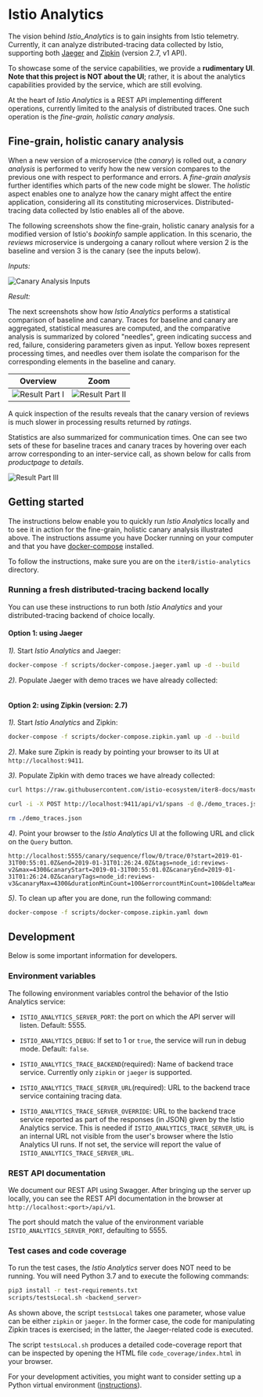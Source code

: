 # Istio Analytics

The vision behind _Istio_Analytics_ is to gain insights from Istio telemetry. Currently, it can
analyze distributed-tracing data collected by Istio, supporting both [Jaeger](https://www.jaegertracing.io/) and [Zipkin](https://zipkin.io/) (version 2.7, v1 API).

To showcase some of the service capabilities, we provide a **rudimentary UI**. **Note that this project is NOT about the UI**; rather, it is about the analytics capabilities provided by the service, which are still evolving.

At the heart of _Istio Analytics_ is a REST API implementing different operations, currently limited to the analysis of distributed traces. One such operation is the _fine-grain, holistic canary analysis_.

## Fine-grain, holistic canary analysis

When a new version of a microservice (the _canary_) is rolled out, a _canary analysis_ is performed to verify how the new version compares to the previous one with respect to performance and errors. A _fine-grain analysis_ further identifies which parts of the new code might be slower. The _holistic_ aspect enables one to analyze how the canary might affect the entire application, considering all its constituting microservices. Distributed-tracing data collected by Istio enables all of the above.

The following screenshots show the fine-grain, holistic canary analysis for a modified version of Istio's _bookinfo_ sample application. In this scenario, the _reviews_ microservice is undergoing a canary rollout where version 2 is the baseline and version 3 is the canary (see the inputs below).

*Inputs:*

![Canary Analysis Inputs](https://raw.githubusercontent.com/istio-ecosystem/iter8-docs/master/istio-analytics/img/canary-analysis-input.png)

*Result:*

The next screenshots show how _Istio Analytics_ performs a statistical comparison of baseline and canary. Traces for baseline and canary are aggregated, statistical measures are computed, and the comparative analysis is summarized by colored "needles", green indicating success and red, failure, considering parameters given as input. Yellow boxes represent processing times, and needles over them isolate the comparison for the corresponding elements in the baseline and canary.

Overview            |  Zoom
:-------------------------:|:-------------------------:
![Result Part I](https://raw.githubusercontent.com/istio-ecosystem/iter8-docs/master/istio-analytics/img/canary-analysis-result-part1.png) | ![Result Part II](https://raw.githubusercontent.com/istio-ecosystem/iter8-docs/master/istio-analytics/img/canary-analysis-result-part2.png)

A quick inspection of the results reveals that the canary version of reviews is much slower in processing results returned by _ratings_.

Statistics are also summarized for communication times. One can see two sets of these for baseline traces and canary traces by hovering over each arrow corresponding to an inter-service call, as shown below for calls from _productpage_ to _details_.

![Result Part III](https://raw.githubusercontent.com/istio-ecosystem/iter8-docs/master/istio-analytics/img/canary-analysis-result-part3.png)

## Getting started

The instructions below enable you to quickly run _Istio Analytics_ locally and to see it in action for the fine-grain, holistic canary analysis illustrated above. The instructions assume you have Docker running on your computer and that you have [docker-compose](https://docs.docker.com/compose/install/) installed.

To follow the instructions, make sure you are on the `iter8/istio-analytics` directory.

### Running a fresh distributed-tracing backend locally

You can use these instructions to run both _Istio Analytics_ and your distributed-tracing backend of choice locally.

#### Option 1: using Jaeger

*1).* Start _Istio Analytics_ and Jaeger:

```bash
docker-compose -f scripts/docker-compose.jaeger.yaml up -d --build
```

*2).* Populate Jaeger with demo traces we have already collected:

```bash
```

#### Option 2: using Zipkin (version: 2.7)

*1).* Start _Istio Analytics_ and Zipkin:

```bash
docker-compose -f scripts/docker-compose.zipkin.yaml up -d --build
```

*2).* Make sure Zipkin is ready by pointing your browser to its UI at `http://localhost:9411`.

*3).* Populate Zipkin with demo traces we have already collected:

```bash
curl https://raw.githubusercontent.com/istio-ecosystem/iter8-docs/master/istio-analytics/traces/zipkin/bookinfo/baseline_canary_demo/zipkin_traces_500_v2_v3spans.json -o ./demo_traces.json

curl -i -X POST http://localhost:9411/api/v1/spans -d @./demo_traces.json --header "Content-Type:application/json"

rm ./demo_traces.json
```

*4).* Point your browser to the _Istio Analytics_ UI at the following URL and click on the `Query` button.

```url
http://localhost:5555/canary/sequence/flow/0/trace/0?start=2019-01-31T00:55:01.0Z&end=2019-01-31T01:26:24.0Z&tags=node_id:reviews-v2&max=4300&canaryStart=2019-01-31T00:55:01.0Z&canaryEnd=2019-01-31T01:26:24.0Z&canaryTags=node_id:reviews-v3&canaryMax=4300&durationMinCount=100&errorcountMinCount=100&deltaMeanThreshold=0.3&deltaStddevThreshold=0.55&deltaRatioThreshold=0.1
```

*5).* To clean up after you are done, run the following command:

```bash
docker-compose -f scripts/docker-compose.zipkin.yaml down
```

## Development

Below is some important information for developers.

### Environment variables

The following environment variables control the behavior of the Istio Analytics service:

* `ISTIO_ANALYTICS_SERVER_PORT`: the port on which the API server will listen. Default: 5555.

* `ISTIO_ANALYTICS_DEBUG`: If set to 1 or `true`, the service will run in debug mode. Default: `false`.

* `ISTIO_ANALYTICS_TRACE_BACKEND`(required): Name of backend trace service. Currently only `zipkin` or `jaeger` is supported.

* `ISTIO_ANALYTICS_TRACE_SERVER_URL`(required): URL to the backend trace service containing tracing data.

* `ISTIO_ANALYTICS_TRACE_SERVER_OVERRIDE`: URL to the backend trace service reported as part of the responses (in JSON) given by the Istio Analytics service. This is needed if `ISTIO_ANALYTICS_TRACE_SERVER_URL` is an internal URL not visible from the user's browser where the Istio Analytics UI runs. If not set, the service will report the value of `ISTIO_ANALYTICS_TRACE_SERVER_URL`.

### REST API documentation

We document our REST API using Swagger. After bringing up the server up locally, you can see the REST API documentation in the browser at `http://localhost:<port>/api/v1`.

The port should match the value of the environment variable `ISTIO_ANALYTICS_SERVER_PORT`, defaulting to 5555.

### Test cases and code coverage

To run the test cases, the _Istio Analytics_ server does NOT need to be running. You will need Python 3.7 and to execute the following commands:

```bash
pip3 install -r test-requirements.txt
scripts/testsLocal.sh <backend_server>
```

As shown above, the script `testsLocal` takes one parameter, whose value can be either `zipkin` or `jaeger`. In the former case, the code for manipulating Zipkin traces is exercised; in the latter, the Jaeger-related code is executed.

The script `testsLocal.sh` produces a detailed code-coverage report that can be inspected by opening the HTML file `code_coverage/index.html` in your browser.

For your development activities, you might want to consider setting up a Python virtual environment ([instructions](https://docs.python.org/3/library/venv.html)).